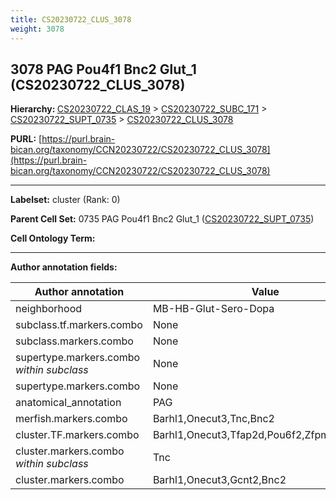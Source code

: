 ```yaml
---
title: CS20230722_CLUS_3078
weight: 3078
---
```

## 3078 PAG Pou4f1 Bnc2 Glut_1 (CS20230722_CLUS_3078)
<b>Hierarchy: </b>
[CS20230722_CLAS_19](../CS20230722_CLAS_19) >
[CS20230722_SUBC_171](../CS20230722_SUBC_171) >
[CS20230722_SUPT_0735](../CS20230722_SUPT_0735) >
[CS20230722_CLUS_3078](../CS20230722_CLUS_3078)

**PURL:** [https://purl.brain-bican.org/taxonomy/CCN20230722/CS20230722_CLUS_3078](https://purl.brain-bican.org/taxonomy/CCN20230722/CS20230722_CLUS_3078)

---


**Labelset:** cluster (Rank: 0)

**Parent Cell Set:** 0735 PAG Pou4f1 Bnc2 Glut_1 ([CS20230722_SUPT_0735](../CS20230722_SUPT_0735))



**Cell Ontology Term:** 

[MARKER GENES.]: #


---

[TRANSFERRED ANNOTATIONS.]: #


[AUTHOR ANNOTATION FIELDS.]: #


**Author annotation fields:**

| Author annotation | Value |
|-------------------|-------|
|neighborhood|MB-HB-Glut-Sero-Dopa|
|subclass.tf.markers.combo|None|
|subclass.markers.combo|None|
|supertype.markers.combo _within subclass_|None|
|supertype.markers.combo|None|
|anatomical_annotation|PAG|
|merfish.markers.combo|Barhl1,Onecut3,Tnc,Bnc2|
|cluster.TF.markers.combo|Barhl1,Onecut3,Tfap2d,Pou6f2,Zfpm2,L3mbtl4|
|cluster.markers.combo _within subclass_|Tnc|
|cluster.markers.combo|Barhl1,Onecut3,Gcnt2,Bnc2|

